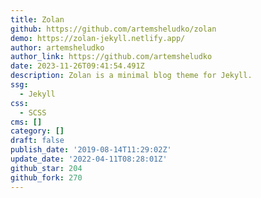 ```yaml
---
title: Zolan
github: https://github.com/artemsheludko/zolan
demo: https://zolan-jekyll.netlify.app/
author: artemsheludko
author_link: https://github.com/artemsheludko
date: 2023-11-26T09:41:54.491Z
description: Zolan is a minimal blog theme for Jekyll.
ssg:
  - Jekyll
css:
  - SCSS
cms: []
category: []
draft: false
publish_date: '2019-08-14T11:29:02Z'
update_date: '2022-04-11T08:28:01Z'
github_star: 204
github_fork: 270
---
```

